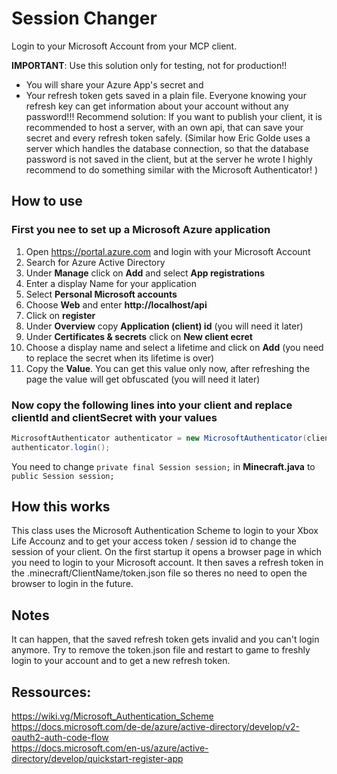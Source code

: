 # Session Changer
Login to your Microsoft Account from your MCP client.

__IMPORTANT__: Use this solution only for testing, not for production!! 
- You will share your Azure App's secret and
- Your refresh token gets saved in a plain file. Everyone knowing your refresh key can get information about your account without any password!!! 
Recommend solution:
If you want to publish your client, it is recommended to host a server, with an own api, that can save your secret and every refresh token safely. 
(Similar how Eric Golde uses a server which handles the database connection, so that the database password is not saved in the client, but at the server he wrote
I highly recommend to do something similar with the Microsoft Authenticator! ) 
## How to use
### First you nee to set up a __Microsoft Azure application__
1. Open https://portal.azure.com and login with your Microsoft Account
2. Search for Azure Active Directory
3. Under __Manage__ click on __Add__ and select __App registrations__
4. Enter a display Name for your application
5. Select __Personal Microsoft accounts__
6. Choose __Web__ and enter __http://localhost/api__
7. Click on __register__
8. Under __Overview__ copy __Application (client) id__ (you will need it later)
9. Under __Certificates & secrets__ click on __New client ecret__
10. Choose a display name and select a lifetime and click on __Add__ (you need to replace the secret when its lifetime is over)
11. Copy the __Value__. You can get this value only now, after refreshing the page the value will get obfuscated (you will need it later) 

### Now copy the following lines into your client and replace __clientId__ and __clientSecret__ with your values
```java
MicrosoftAuthenticator authenticator = new MicrosoftAuthenticator(clientId, clientSecret);
authenticator.login();
```
You need to change `private final Session session;` in __Minecraft.java__ to `public Session session;`
## How this works
This class uses the Microsoft Authentication Scheme to login to your Xbox Life Accounz and to get your access token / session id to change the session of your client.
On the first startup it opens a browser page in which you need to login to your Microsoft account. It then saves a refresh token in the .minecraft/ClientName/token.json  file so theres no need to open the browser to login in the future.

## Notes
It can happen, that the saved refresh token gets invalid and you can't login anymore. Try to remove the token.json file and restart to game to freshly login to your account and to get a new refresh token.

## Ressources:
https://wiki.vg/Microsoft_Authentication_Scheme<br /> 
https://docs.microsoft.com/de-de/azure/active-directory/develop/v2-oauth2-auth-code-flow<br /> 
https://docs.microsoft.com/en-us/azure/active-directory/develop/quickstart-register-app
